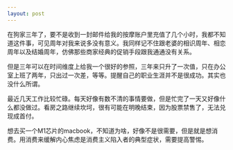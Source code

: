 ```yaml
---
layout: post
---
```


在狗家三年了，要不是收到一封邮件给我的按摩账户里充值了几个小时，我都不知道这件事，可见周年对我来说多没有意义。我同样记不住跟老婆的相识周年、相恋周年以及结婚周年，仿佛那些商家经典的促销手段跟我通通没有关系。

但是三年可以在时间维度上给我一个很好的参照，三年来只升了一次值，只在办公室上班了两年，只出过一次差，等等。提醒自己的职业生涯并不是很成功。其实也没什么所谓。

最近几天工作比较忙碌。每天好像有数不清的事情要做，但是忙完了一天又好像什么都没做过。看房之路继续坎坷，很有可能在明晚结束，因为股票禁售了，无法兑现成首付。

想去买一个M1芯片的macbook，不知道为啥，好像不是很需要，但是就是想消费。用消费来缓解内心焦虑是消费主义陷入者的典型症状，需要提高警惕。